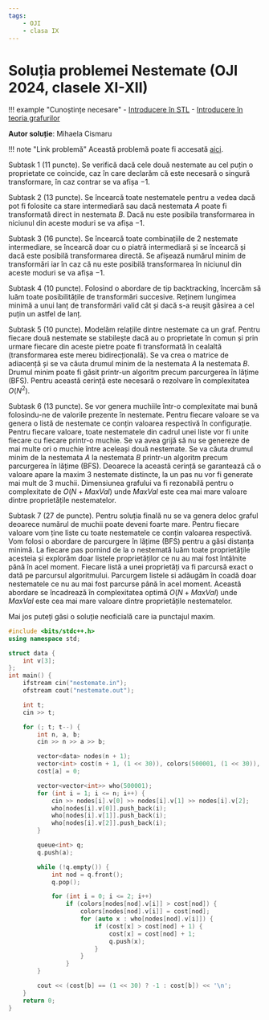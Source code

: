 ```yaml
---
tags:
    - OJI
    - clasa IX
---
```


# Soluția problemei Nestemate (OJI 2024, clasele XI-XII)

!!! example "Cunoștințe necesare"
    - [Introducere în STL](../../../../cppintro/stl.md)
    - [Introducere în teoria grafurilor](../../../../usor/graphs.md)

**Autor soluție**: Mihaela Cismaru

!!! note "Link problemă"
    Această problemă poate fi accesată [aici](https://kilonova.ro/problems/2508/).

Subtask 1 (11 puncte). Se verifică dacă cele două nestemate au cel puțin o proprietate ce coincide, caz în care declarăm că este necesară o singură transformare, în caz contrar se va afișa $−1$.

Subtask 2 (13 puncte). Se încearcă toate nestematele pentru a vedea dacă pot fi folosite ca stare intermediară sau dacă nestemata $A$ poate fi transformată direct in nestemata $B$. Dacă nu este posibila transformarea in niciunul din aceste moduri se va afișa $−1$.

Subtask 3 (16 puncte). Se încearcă toate combinațiile de 2 nestemate intermediare, se încearcă doar cu o piatră intermediară și se încearcă și dacă este posibilă transformarea directă. Se afișează numărul minim de transformări iar în caz că nu este posibilă transformarea în niciunul din aceste moduri se va afișa $−1$.

Subtask 4 (10 puncte). Folosind o abordare de tip backtracking, încercăm să luăm toate posibilitățile de transformări succesive. Reținem lungimea minimă a unui lanț de transformări valid cât și dacă s-a reușit găsirea a cel puțin un astfel de lanț.

Subtask 5 (10 puncte). Modelăm relațiile dintre nestemate ca un graf. Pentru fiecare două nestemate se stabilește dacă au o proprietate în comun și prin urmare fiecare din aceste pietre poate fi transformată în cealaltă (transformarea este mereu bidirecțională). Se va crea o matrice de adiacență și se va căuta drumul minim de la nestemata $A$ la nestemata $B$. Drumul minim poate fi găsit printr-un algoritm precum parcurgerea în lățime (BFS). Pentru această cerință este necesară o rezolvare în complexitatea $O(N^2)$.

Subtask 6 (13 puncte). Se vor genera muchiile într-o complexitate mai bună folosindu-ne de valorile prezente în nestemate. Pentru fiecare valoare se va genera o listă de nestemate ce conțin valoarea respectivă în configurație. Pentru fiecare valoare, toate nestematele din cadrul unei liste vor fi unite fiecare cu fiecare printr-o muchie. Se va avea grijă să nu se genereze de mai multe ori o muchie între aceleași două nestemate. Se va căuta drumul minim de la nestemata $A$ la nestemata $B$ printr-un algoritm precum parcurgerea în lățime (BFS). Deoarece la această cerință se garantează că o valoare apare la maxim 3 nestemate distincte, la un pas nu vor fi generate mai mult de 3 muchii. Dimensiunea grafului va fi rezonabilă pentru o complexitate de $O(N + MaxVal)$ unde $MaxVal$ este cea mai mare valoare dintre proprietățile nestematelor.

Subtask 7 (27 de puncte). Pentru soluția finală nu se va genera deloc graful deoarece numărul de muchii poate deveni foarte mare. Pentru fiecare valoare vom ține liste cu toate nestematele ce conțin valoarea respectivă. Vom folosi o abordare de parcurgere în lățime (BFS) pentru a găsi distanța minimă. La fiecare pas pornind de la o nestemată luăm toate proprietățile acesteia și explorăm doar listele proprietăților ce nu au mai fost întâlnite până în acel moment. Fiecare listă a unei proprietăți va fi parcursă exact o dată pe parcursul algoritmului. Parcurgem listele si adăugăm în coadă doar nestematele ce nu au mai fost parcurse până în acel moment. Această abordare se încadrează în complexitatea optimă $O(N + MaxVal)$ unde $MaxVal$ este cea mai mare valoare dintre proprietățile nestematelor.

Mai jos puteți găsi o soluție neoficială care ia punctajul maxim.

```cpp
#include <bits/stdc++.h>
using namespace std;

struct data {
    int v[3];
};
int main() {
    ifstream cin("nestemate.in");
    ofstream cout("nestemate.out");

    int t;
    cin >> t;

    for (; t; t--) {
        int n, a, b;
        cin >> n >> a >> b;

        vector<data> nodes(n + 1);
        vector<int> cost(n + 1, (1 << 30)), colors(500001, (1 << 30)), passed(500001, 0);
        cost[a] = 0;

        vector<vector<int>> who(500001);
        for (int i = 1; i <= n; i++) {
            cin >> nodes[i].v[0] >> nodes[i].v[1] >> nodes[i].v[2];
            who[nodes[i].v[0]].push_back(i);
            who[nodes[i].v[1]].push_back(i);
            who[nodes[i].v[2]].push_back(i);
        }

        queue<int> q;
        q.push(a);

        while (!q.empty()) {
            int nod = q.front();
            q.pop();

            for (int i = 0; i <= 2; i++)
                if (colors[nodes[nod].v[i]] > cost[nod]) {
                    colors[nodes[nod].v[i]] = cost[nod];
                    for (auto x : who[nodes[nod].v[i]]) {
                        if (cost[x] > cost[nod] + 1) {
                            cost[x] = cost[nod] + 1;
                            q.push(x);
                        }
                    }
                }
        }

        cout << (cost[b] == (1 << 30) ? -1 : cost[b]) << '\n';
    }
    return 0;
}
```
